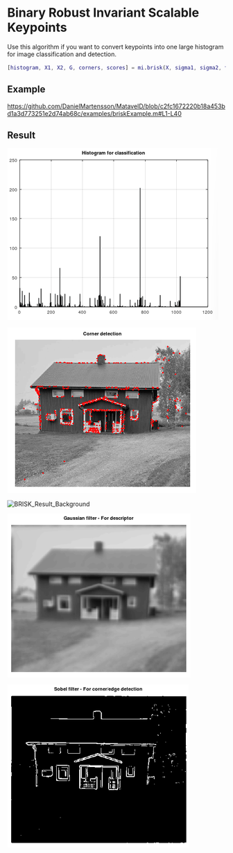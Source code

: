 # Binary Robust Invariant Scalable Keypoints
Use this algorithm if you want to convert keypoints into one large histogram for image classification and detection.

```matlab
[histogram, X1, X2, G, corners, scores] = mi.brisk(X, sigma1, sigma2, threshold_sobel, threshold_fast, fast_method);
```

## Example

https://github.com/DanielMartensson/MataveID/blob/c2fc1672220b18a453bd1a3d773251e2d74ab68c/examples/briskExample.m#L1-L40

## Result
![BRISK Result_Histogram](../pictures/BRISK_Result_Histogram.png)

![BRISK_Result_Corner_Detection](../pictures/BRISK_Result_Corner_Detection.png)

![BRISK_Result_Background](../pictures/BRISK_Result_Background)

![BRISK_Result_Descriptor_Filtering](../pictures/BRISK_Result_Descriptor_Filtering.png)

![BRISK_Result_Sobel](../pictures/BRISK_Result_Sobel.png)
